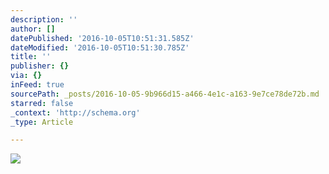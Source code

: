 ```yaml
---
description: ''
author: []
datePublished: '2016-10-05T10:51:31.585Z'
dateModified: '2016-10-05T10:51:30.785Z'
title: ''
publisher: {}
via: {}
inFeed: true
sourcePath: _posts/2016-10-05-9b966d15-a466-4e1c-a163-9e7ce78de72b.md
starred: false
_context: 'http://schema.org'
_type: Article

---
```

![](https://the-grid-user-content.s3-us-west-2.amazonaws.com/b7b5684e-e765-4bc7-aa67-c28094596ad7.png)